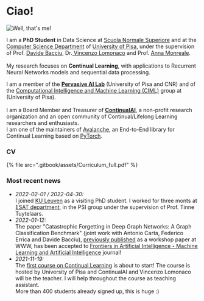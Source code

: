 # Ciao!

![Well, that's me!](.gitbook/assets/me-pontediavolo\_square\_small.jpg)

I am a **PhD Student** in Data Science at [Scuola Normale Superiore](https://www.sns.it/it) and at the [Computer Science Department](https://www.sns.it) of [University of Pisa,](https://www.unipi.it/) under the supervision of Prof. [Davide Bacciu](http://pages.di.unipi.it/bacciu/), Dr.[ Vincenzo Lomonaco](https://www.vincenzolomonaco.com/) and Prof. [Anna Monreale](http://pages.di.unipi.it/amonreale/).\
\
My research focuses on **Continual Learning**, with applications to Recurrent Neural Networks models and sequential data processing.

I am a member of the [**Pervasive AI Lab**](http://pai.di.unipi.it/) (University of Pisa and CNR) and of the [Computational Intelligence and Machine Learning (CIML)](https://ciml.di.unipi.it/) group at (University of Pisa).\
\
I am a Board Member and Treasurer of [**ContinualAI**](https://www.continualai.org/), a non-profit research organization and an open community of Continual/Lifelong Learning researchers and enthusiasts.\
I am one of the maintainers of [Avalanche](https://avalanche.continualai.org/), an End-to-End library for Continual Learning based on [PyTorch](https://pytorch.org/).

### CV

{% file src=".gitbook/assets/Curriculum_full.pdf" %}

### Most recent news

* _2022-02-01 / 2022-04-30:_\
  I joined [KU Leuven](https://www.kuleuven.be/kuleuven/) as a visiting PhD student. I worked for three monts at [ESAT department](https://www.esat.kuleuven.be/), in the PSI group under the supervision of Prof. Tinne Tuytelaars.
* _2022-01-12:_\
  The paper "Catastrophic Forgetting in Deep Graph Networks: A Graph Classification Benchmark" (joint work with Antonio Carta, Federico Errica and Davide Bacciu), [previously published](https://andreacossu.github.io/post/www-workshop-graph-forgetting/) as a workshop paper at WWW, has been accepted to [Frontiers in Artificial Intelligence - Machine Learning and Artificial Intelligence](https://www.frontiersin.org/journals/artificial-intelligence) journal!
* _2021-11-19:_\
  The [first course on Continual Learning](https://course.continualai.org/) is about to start! The course is hosted by University of Pisa and ContinualAI and Vincenzo Lomonaco will be the teacher. I will help throughout the course as teaching assistant.\
  More than 400 students already signed up, this is huge :)
